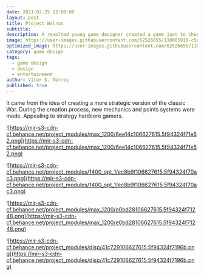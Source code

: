 ```yaml
---
date: 2021-02-25 12:00:00
layout: post
title: Project Walrus
subtitle:
description: A revolted young game designer created a game just to change the "War" mechanics.
image: https://user-images.githubusercontent.com/62526655/110005910-c5aabf00-7cf7-11eb-8223-405af5ad177a.png
optimized_image: https://user-images.githubusercontent.com/62526655/110005910-c5aabf00-7cf7-11eb-8223-405af5ad177a.png
category: game design
tags:
  - game design
  - design
  - entertainment
author: Vitor S. Torres
published: true
---
```


It came from the idea of creating a more strategic version of the classic War. During the creation process, new mechanics and points systems were made. Appealing to strategy hardcore gamers.

![https://mir-s3-cdn-cf.behance.net/project_modules/max_1200/6ee14c106627615.5f94324f71e52.png](https://mir-s3-cdn-cf.behance.net/project_modules/max_1200/6ee14c106627615.5f94324f71e52.png)

![https://mir-s3-cdn-cf.behance.net/project_modules/1400_opt_1/ec8b9f106627615.5f94324f70ac3.png](https://mir-s3-cdn-cf.behance.net/project_modules/1400_opt_1/ec8b9f106627615.5f94324f70ac3.png)

![https://mir-s3-cdn-cf.behance.net/project_modules/max_1200/e0bd28106627615.5f94324f71248.png](https://mir-s3-cdn-cf.behance.net/project_modules/max_1200/e0bd28106627615.5f94324f71248.png)

![https://mir-s3-cdn-cf.behance.net/project_modules/disp/41c729106627615.5f94324f7196b.png](https://mir-s3-cdn-cf.behance.net/project_modules/disp/41c729106627615.5f94324f7196b.png) 
